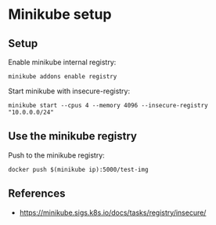 # Minikube setup

## Setup

Enable minikube internal registry:

    minikube addons enable registry

Start minikube with insecure-registry:

    minikube start --cpus 4 --memory 4096 --insecure-registry "10.0.0.0/24"

## Use the minikube registry

Push to the minikube registry:

    docker push $(minikube ip):5000/test-img
    
## References

* https://minikube.sigs.k8s.io/docs/tasks/registry/insecure/
